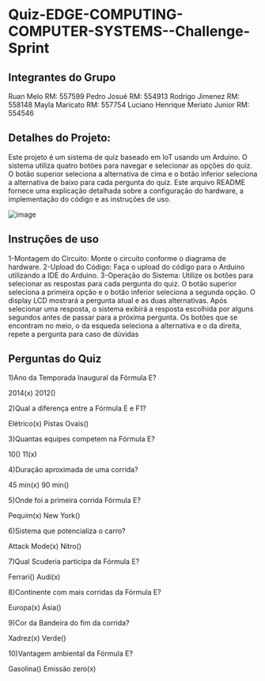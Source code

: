 # Quiz-EDGE-COMPUTING-COMPUTER-SYSTEMS--Challenge-Sprint

## Integrantes do Grupo 

Ruan Melo RM: 557599
Pedro Josué RM: 554913
Rodrigo Jimenez RM: 558148
Mayla Maricato RM: 557754
Luciano Henrique Meriato Junior RM: 554546


## Detalhes do Projeto:
Este projeto é um sistema de quiz baseado em IoT usando um Arduino. O sistema utiliza quatro botões para navegar e selecionar as opções do quiz. O botão superior seleciona a alternativa de cima e o botão inferior seleciona a alternativa de baixo para cada pergunta do quiz. Este arquivo README fornece uma explicação detalhada sobre a configuração do hardware, a implementação do código e as instruções de uso.


![image](https://github.com/DevRuanX/Quiz-EDGE-COMPUTING-COMPUTER-SYSTEMS--Challenge-Sprint/assets/160757151/3425d55c-34ac-4d77-98d0-208b65493209)




## Instruções de uso
1-Montagem do Circuito: Monte o circuito conforme o diagrama de hardware.
2-Upload do Código: Faça o upload do código para o Arduino utilizando a IDE do Arduino.
3-Operação do Sistema:
  Utilize os botões para selecionar as respostas para cada pergunta do quiz.
  O botão superior seleciona a primeira opção e o botão inferior seleciona a segunda opção.
  O display LCD mostrará a pergunta atual e as duas alternativas. Após selecionar uma resposta, o sistema exibirá a resposta escolhida por alguns segundos antes de passar      para a próxima pergunta.
  Os botões que se encontram no meio, o da esqueda seleciona a alternativa e o da direita, repete a pergunta para caso de dúvidas

## Perguntas do Quiz

1)Ano da Temporada Inaugural da Fórmula E?

  2014(x)
  2012()
  
2)Qual a diferença entre a Fórmula E e F1?

  Elétrico(x)
  Pistas Ovais()
  
3)Quantas equipes competem na Fórmula E?

  10()
  11(x)
  
4)Duração aproximada de uma corrida?

  45 min(x)
  90 min()
  
5)Onde foi a primeira corrida Fórmula E?

  Pequim(x)
  New York()
  
6)Sistema que potencializa o carro?

  Attack Mode(x)
  Nitro()
  
7)Qual Scuderia participa da Fórmula E?

  Ferrari()
  Audi(x)
  
8)Continente com mais corridas da Fórmula E?

  Europa(x)
  Ásia()
  
9)Cor da Bandeira do fim da corrida?

  Xadrez(x)
  Verde()
  
10)Vantagem ambiental da Fórmula E?

  Gasolina()
  Emissão zero(x)
  
